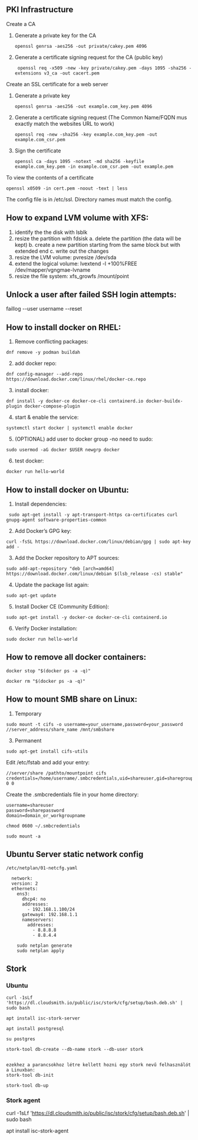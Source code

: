 ## PKI Infrastructure

Create a CA
  1. Generate a private key for the CA
     ```
     openssl genrsa -aes256 -out private/cakey.pem 4096
     ```
  2. Generate a certificate signing request for the CA (public key)
     ```
      openssl req -x509 -new -key private/cakey.pem -days 1095 -sha256 -extensions v3_ca -out cacert.pem
     ```
Create an SSL certificate for a web server
  1. Generate a private key
     ```
     openssl genrsa -aes256 -out example.com_key.pem 4096
     ```
  2. Generate a certificate signing request
    (The Common Name/FQDN mus exactly match the websites URL to work)
     ```
     openssl req -new -sha256 -key example.com_key.pem -out example.com_csr.pem
     ```
  2. Sign the certificate
     ```
     openssl ca -days 1095 -notext -md sha256 -keyfile example.com_key.pem -in example.com_csr.pem -out example.pem
     ```

To view the contents of a certificate
```
openssl x0509 -in cert.pem -noout -text | less
```
The config file is in /etc/ssl. Directory names must match the config.
     
## How to expand LVM volume with XFS:

  1. identify the the disk with lsblk
  2. resize the partition with fdsisk
      a. delete the partition (the data will be kept)
      b. create a new partition starting from the same block but with extended end
      c. write out the changes
  3. resize the LVM volume: pvresize /dev/sda
  4. extend the logical volume: lvextend -l +100%FREE /dev/mapper/vgngmae-lvname
  5. resize the file system: xfs_growfs /mount/point

## Unlock a user after failed SSH login attempts:

faillog --user username --reset

## How to install docker on RHEL:

  1. Remove conflicting packages:
  ```
  dnf remove -y podman buildah
  ```
  2. add docker repo:
  ```
  dnf config-manager --add-repo https://download.docker.com/linux/rhel/docker-ce.repo
  ```
  3. install docker:
  ```
  dnf install -y docker-ce docker-ce-cli containerd.io docker-buildx-plugin docker-compose-plugin
  ```
  4. start & enable the service:
  ```
  systemctl start docker | systemctl enable docker
  ```
  5. (OPTIONAL) add user to docker group -no need to sudo:
  ```
  sudo usermod -aG docker $USER newgrp docker
  ```
  6. test docker:
  ```
  docker run hello-world
  ```
## How to install docker on Ubuntu:

  1. Install dependencies:
 ```
  sudo apt-get install -y apt-transport-https ca-certificates curl gnupg-agent software-properties-common
 ```
  2. Add Docker’s GPG key:
  ```
  curl -fsSL https://download.docker.com/linux/debian/gpg | sudo apt-key add -
  ```
  3. Add the Docker repository to APT sources:
  ```  
  sudo add-apt-repository "deb [arch=amd64] https://download.docker.com/linux/debian $(lsb_release -cs) stable"
  ```
  4. Update the package list again:
  ```
  sudo apt-get update
  ```
  5. Install Docker CE (Community Edition):
  ```
  sudo apt-get install -y docker-ce docker-ce-cli containerd.io
  ```
  6. Verify Docker installation:
  ```
  sudo docker run hello-world
  ```
## How to remove all docker containers:
```
docker stop "$(docker ps -a -q)"
```
```
docker rm "$(docker ps -a -q)"
```
## How to mount SMB share on Linux:

  1. Temporary
  ```
  sudo mount -t cifs -o username=your_username,password=your_password //server_address/share_name /mnt/smbshare
  ```
  3. Permanent
  ```
  sudo apt-get install cifs-utils
  ```
  Edit /etc/fstab and add your entry:
  ```
  //server/share /pathto/mountpoint cifs credentials=/home/username/.smbcredentials,uid=shareuser,gid=sharegroup 0 0
  ```
  Create the .smbcredentials file in your home directory:
  ```
  username=shareuser
  password=sharepassword
  domain=domain_or_workgroupname
  ```
  ```
  chmod 0600 ~/.smbcredentials
  ```
  ```
  sudo mount -a
  ```
    


## Ubuntu Server static network config

    /etc/netplan/01-netcfg.yaml
```
  network:
  version: 2
  ethernets:
    ens3:
      dhcp4: no
      addresses:
        - 192.168.1.100/24
      gateway4: 192.168.1.1
      nameservers:
        addresses:
          - 8.8.8.8
          - 8.8.4.4
          
    sudo netplan generate
    sudo netplan apply
```

## Stork

### Ubuntu
```
curl -1sLf 'https://dl.cloudsmith.io/public/isc/stork/cfg/setup/bash.deb.sh' | sudo bash

apt install isc-stork-server

apt install postgresql

su postgres

stork-tool db-create --db-name stork --db-user stork


ezekhez a parancsokhoz létre kellett hozni egy stork nevű felhasználót a Linuxban:
stork-tool db-init

stork-tool db-up
```
### Stork agent

   curl -1sLf 'https://dl.cloudsmith.io/public/isc/stork/cfg/setup/bash.deb.sh' | sudo bash
   
   apt install isc-stork-agent
